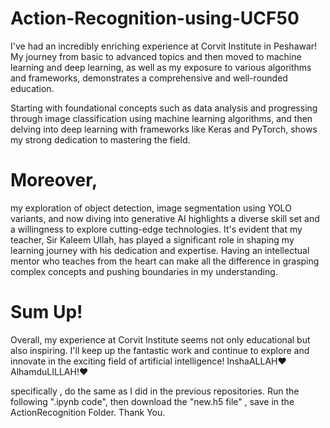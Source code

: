 # Action-Recognition-using-UCF50

I've had an incredibly enriching experience at Corvit Institute in Peshawar! My journey from basic to advanced topics and then moved to machine learning and deep learning, as well as my exposure to various algorithms and frameworks, demonstrates a comprehensive and well-rounded education.

Starting with foundational concepts such as data analysis and progressing through image classification using machine learning algorithms, and then delving into deep learning with frameworks like Keras and PyTorch, shows my strong dedication to mastering the field.

# Moreover, 
my exploration of object detection, image segmentation using YOLO variants, and now diving into generative AI highlights a diverse skill set and a willingness to explore cutting-edge technologies.
It's evident that my teacher, Sir Kaleem Ullah, has played a significant role in shaping my learning journey with his dedication and expertise. Having an intellectual mentor who teaches from the heart can make all the difference in grasping complex concepts and pushing boundaries in my understanding.

# Sum Up!
Overall, my experience at Corvit Institute seems not only educational but also inspiring. I'll keep up the fantastic work and continue to explore and innovate in the exciting field of artificial intelligence!
InshaALLAH❤
AlhamduLILLAH!❤

specifically , do the same as I did in the previous repositories.
Run the following ".ipynb code", then download the "new.h5 file" , save in the ActionRecognition Folder.
Thank You. 
